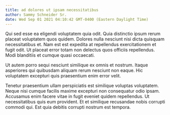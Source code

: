 ```yaml
---
title: ad dolores ut ipsam necessitatibus
author: Sammy Schneider Sr.
date: Wed Sep 01 2021 04:10:42 GMT-0400 (Eastern Daylight Time)
---
```

Qui sed esse ea eligendi voluptatem quia odit. Quia distinctio ipsum rerum placeat voluptatem quos quidem. Dolores nulla nesciunt nisi dicta quisquam necessitatibus et. Nam est est expedita at repellendus exercitationem et fugit odit. Ut placeat error totam non delectus quos officiis repellendus. Modi blanditiis et cumque quasi occaecati.

 Ut autem porro sequi nesciunt similique ex omnis et nostrum. Itaque asperiores qui quibusdam aliquam rerum nesciunt non eaque. Hic voluptatem excepturi quis praesentium enim error velit.

 Tenetur praesentium ullam perspiciatis est similique voluptas voluptatem. Neque nisi cumque facilis maxime excepturi non consequatur odio ipsam. Accusamus enim facere vitae in fugit eveniet quidem repellendus. Ut necessitatibus quis eum provident. Et et similique recusandae nobis corrupti commodi qui. Est quia debitis corrupti nostrum est tempora.